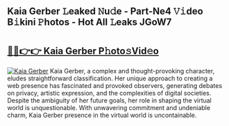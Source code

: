 ## Kaia Gerber 𝙻eaked 𝙽u𝚍e - Part-Ne4 𝚅𝚒deo B𝚒kini 𝙿hotos - Hot All 𝙻eaks JGoW7

# <h2><a href="http://ld0ad7h.urlbe.top/?page=Kaia+Gerber">🔗🔗👉👉 Kaia Gerber P𝚑oto𝚜Vid𝚎o</a></h2>

[![Kaia Gerber](https://i.imgur.com/eBuTRDB.gif)](http://ld0ad7h.urlbe.top/?page=Kaia+Gerber)
Kaia Gerber, a complex and thought-provoking character, eludes straightforward classification. Her unique approach to creating a web presence has fascinated and provoked observers, generating debates on privacy, artistic expression, and the complexities of digital societies. Despite the ambiguity of her future goals, her role in shaping the virtual world is unquestionable. With unwavering commitment and undeniable charm, Kaia Gerber presence in the virtual world is uncontainable.
